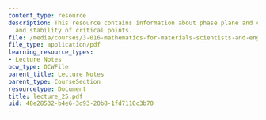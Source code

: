 ```yaml
---
content_type: resource
description: This resource contains information about phase plane and critical points
  and stability of critical points.
file: /media/courses/3-016-mathematics-for-materials-scientists-and-engineers-fall-2005/48e28532b4e63d9320b81fd7110c3b70_lecture_25.pdf
file_type: application/pdf
learning_resource_types:
- Lecture Notes
ocw_type: OCWFile
parent_title: Lecture Notes
parent_type: CourseSection
resourcetype: Document
title: lecture_25.pdf
uid: 48e28532-b4e6-3d93-20b8-1fd7110c3b70
---
```

